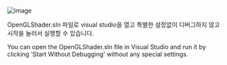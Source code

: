 ![image](https://github.com/user-attachments/assets/0f22713a-fcac-4a42-8404-56d85bb275a5)

OpenGLShader.sln 파일로 visual studio을 열고 특별한 설정없이 디버그하지 않고 시작을 눌러서 실행할 수 있습니다.

You can open the OpenGLShader.sln file in Visual Studio and run it by clicking 'Start Without Debugging' without any special settings.
